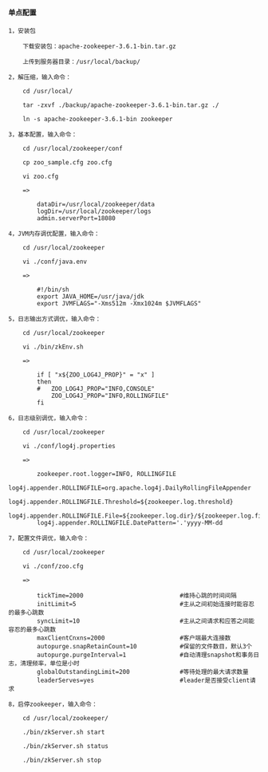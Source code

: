 
#### 单点配置

    1，安装包

        下载安装包：apache-zookeeper-3.6.1-bin.tar.gz

        上传到服务器目录：/usr/local/backup/

    2，解压缩，输入命令：

        cd /usr/local/

        tar -zxvf ./backup/apache-zookeeper-3.6.1-bin.tar.gz ./

        ln -s apache-zookeeper-3.6.1-bin zookeeper

    3，基本配置，输入命令：

        cd /usr/local/zookeeper/conf

        cp zoo_sample.cfg zoo.cfg

        vi zoo.cfg

        =>

            dataDir=/usr/local/zookeeper/data
            logDir=/usr/local/zookeeper/logs
            admin.serverPort=18080

    4，JVM内存调优配置，输入命令：

        cd /usr/local/zookeeper

        vi ./conf/java.env

        =>

            #!/bin/sh
            export JAVA_HOME=/usr/java/jdk
            export JVMFLAGS="-Xms512m -Xmx1024m $JVMFLAGS"

    5，日志输出方式调优，输入命令：

        cd /usr/local/zookeeper

        vi ./bin/zkEnv.sh

        =>

            if [ "x${ZOO_LOG4J_PROP}" = "x" ]
            then
            #   ZOO_LOG4J_PROP="INFO,CONSOLE"
                ZOO_LOG4J_PROP="INFO,ROLLINGFILE"
            fi

    6，日志级别调优，输入命令：

        cd /usr/local/zookeeper

        vi ./conf/log4j.properties

        =>

            zookeeper.root.logger=INFO, ROLLINGFILE
            log4j.appender.ROLLINGFILE=org.apache.log4j.DailyRollingFileAppender
            log4j.appender.ROLLINGFILE.Threshold=${zookeeper.log.threshold}
            log4j.appender.ROLLINGFILE.File=${zookeeper.log.dir}/${zookeeper.log.file}
            log4j.appender.ROLLINGFILE.DatePattern='.'yyyy-MM-dd

    7，配置文件调优，输入命令：

        cd /usr/local/zookeeper

        vi ./conf/zoo.cfg

        =>

            tickTime=2000                           #维持心跳的时间间隔
            initLimit=5                             #主从之间初始连接时能容忍的最多心跳数
            syncLimit=10                            #主从之间请求和应答之间能容忍的最多心跳数
            maxClientCnxns=2000                     #客户端最大连接数
            autopurge.snapRetainCount=10            #保留的文件数目，默认3个
            autopurge.purgeInterval=1               #自动清理snapshot和事务日志，清理频率，单位是小时
            globalOutstandingLimit=200              #等待处理的最大请求数量
            leaderServes=yes                        #leader是否接受client请求

    8，启停zookeeper，输入命令：

        cd /usr/local/zookeeper/

        ./bin/zkServer.sh start

        ./bin/zkServer.sh status

        ./bin/zkServer.sh stop
